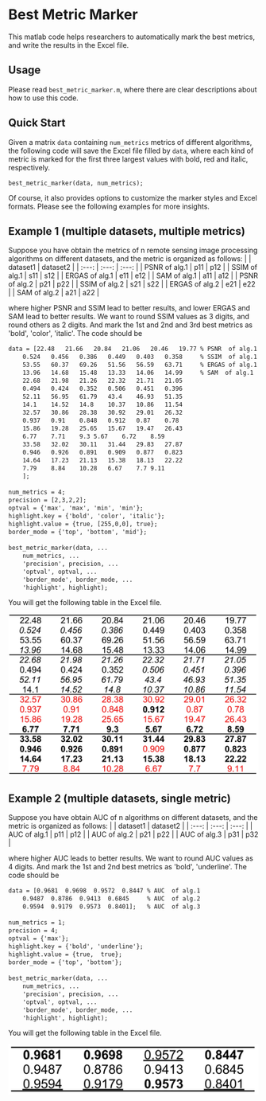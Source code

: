 # Best Metric Marker
This matlab code helps researchers to automatically mark the best metrics, and write the results in the Excel file. 

## Usage
Please read `best_metric_marker.m`, where there are clear descriptions about how to use this code. 

## Quick Start

Given a matrix `data` containing `num_metrics` metrics of different algorithms, the following code will save the 
Excel file filled by `data`, where each kind of metric is marked for the first three largest values with bold, 
red and italic, respectively.

```
best_metric_marker(data, num_metrics);
```

Of course, it also provides options to customize the marker styles and Excel formats. Please see the following examples
for more insights. 

## Example 1 (multiple datasets, multiple metrics)
Suppose you have obtain the metrics of n remote sensing image
processing algorithms on different datasets, and the metric is
organized as follows:
|                 | dataset1     | dataset2    |
| :---:           | :---:        | :---:       |
| PSNR   of alg.1 |  p11         | p12         |
| SSIM   of alg.1 |  s11         | s12         |
| ERGAS  of alg.1 |  e11         | e12         |
| SAM    of alg.1 |  a11         | a12         |
| PSNR   of alg.2 |  p21         | p22         |
| SSIM   of alg.2 |  s21         | s22         |
| ERGAS  of alg.2 |  e21         | e22         |
| SAM    of alg.2 |  a21         | a22         |

where higher PSNR and SSIM lead to better results, and lower ERGAS
and SAM lead to better results. We want to round SSIM values as 3
digits, and round others as 2 digits. And mark the 1st and 2nd and
3rd best metrics as 'bold', 'color', 'italic'. The code should
be


```
data = [22.48	21.66	20.84	21.06	20.46	19.77 % PSNR  of alg.1
    0.524	0.456	0.386	0.449	0.403	0.358     % SSIM  of alg.1
    53.55	60.37	69.26	51.56	56.59	63.71     % ERGAS of alg.1
    13.96	14.68	15.48	13.33	14.06	14.99     % SAM  of alg.1
    22.68	21.98	21.26	22.32	21.71	21.05
    0.494	0.424	0.352	0.506	0.451	0.396
    52.11	56.95	61.79	43.4	46.93	51.35
    14.1	14.52	14.8	10.37	10.86	11.54
    32.57	30.86	28.38	30.92	29.01	26.32
    0.937	0.91	0.848	0.912	0.87	0.78
    15.86	19.28	25.65	15.67	19.47	26.43
    6.77	7.71	9.3	5.67	6.72	8.59
    33.58	32.02	30.11	31.44	29.83	27.87
    0.946	0.926	0.891	0.909	0.877	0.823
    14.64	17.23	21.13	15.38	18.13	22.22
    7.79	8.84	10.28	6.67	7.7	9.11
    ];

num_metrics = 4;
precision = [2,3,2,2];
optval = {'max', 'max', 'min', 'min'};
highlight.key = {'bold', 'color', 'italic'};
highlight.value = {true, [255,0,0], true};
border_mode = {'top', 'bottom', 'mid'};

best_metric_marker(data, ...
    num_metrics, ...
    'precision', precision, ...
    'optval', optval, ...
    'border_mode', border_mode, ...
    'highlight', highlight);
```

You will get the following table in the Excel file. 

 ![image](https://github.com/shuangxu96/best_metric_marker/blob/main/example1.jpg)

 
## Example 2 (multiple datasets, single metric)
Suppose you have obtain AUC of n algorithms on different datasets,
and the metric is organized as follows:
|                | dataset1     | dataset2    |
| :---:          | :---:        | :---:       |
| AUC   of alg.1 |  p11         | p12         |
| AUC   of alg.2 |  p21         | p22         |
| AUC   of alg.3 |  p31         | p32         |

where higher AUC leads to better results. We want to round AUC
values as 4 digits. And mark the 1st and 2nd best metrics as 'bold',
'underline'. The code should be


```
data = [0.9681	0.9698	0.9572	0.8447 % AUC  of alg.1
    0.9487	0.8786	0.9413	0.6845     % AUC  of alg.2
    0.9594	0.9179	0.9573	0.8401];   % AUC  of alg.3

num_metrics = 1;
precision = 4;
optval = {'max'};
highlight.key = {'bold', 'underline'};
highlight.value = {true,  true};
border_mode = {'top', 'bottom'};

best_metric_marker(data, ...
    num_metrics, ...
    'precision', precision, ...
    'optval', optval, ...
    'border_mode', border_mode, ...
    'highlight', highlight);
```

You will get the following table in the Excel file. 

 ![image](https://github.com/shuangxu96/best_metric_marker/blob/main/example2.png)
